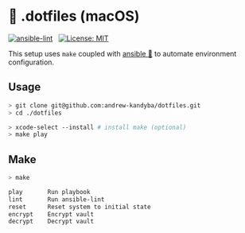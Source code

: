 # 🏡 .dotfiles (macOS)

[![ansible-lint](https://github.com/andrew-kandyba/dotfiles/actions/workflows/ansible-lint.yml/badge.svg)](https://github.com/andrew-kandyba/dotfiles/actions/workflows/ansible-lint.yml) &nbsp; [![License: MIT](https://img.shields.io/badge/License-MIT-green.svg)](https://opensource.org/licenses/MIT) &nbsp;

This setup uses `make` coupled with [ansible 🤖](https://docs.ansible.com/ansible/latest/getting_started/introduction.html) to automate environment configuration.

## Usage
```bash
> git clone git@github.com:andrew-kandyba/dotfiles.git
> cd ./dotfiles

> xcode-select --install # install make (optional)
> make play
```

## Make
```bash
> make

play       Run playbook
lint       Run ansible-lint
reset      Reset system to initial state
encrypt    Encrypt vault
decrypt    Decrypt vault
```
